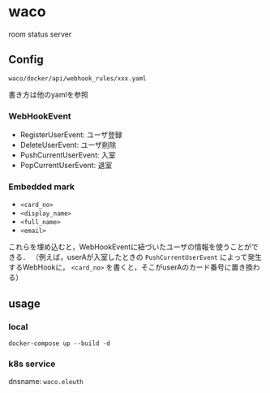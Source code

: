 # waco

room status server

## Config

`waco/docker/api/webhook_rules/xxx.yaml`

書き方は他のyamlを参照

### WebHookEvent

- RegisterUserEvent: ユーザ登録
- DeleteUserEvent: ユーザ削除
- PushCurrentUserEvent: 入室
- PopCurrentUserEvent: 退室

### Embedded mark

- `<card_no>`
- `<display_name>`
- `<full_name>`
- `<email>`

これらを埋め込むと，WebHookEventに紐づいたユーザの情報を使うことができる．
（例えば，userAが入室したときの `PushCurrentUserEvent` によって発生するWebHookに， `<card_no>` を書くと，そこがuserAのカード番号に置き換わる）


## usage

### local
```
docker-compose up --build -d
```

### k8s service
dnsname: `waco.eleuth`

